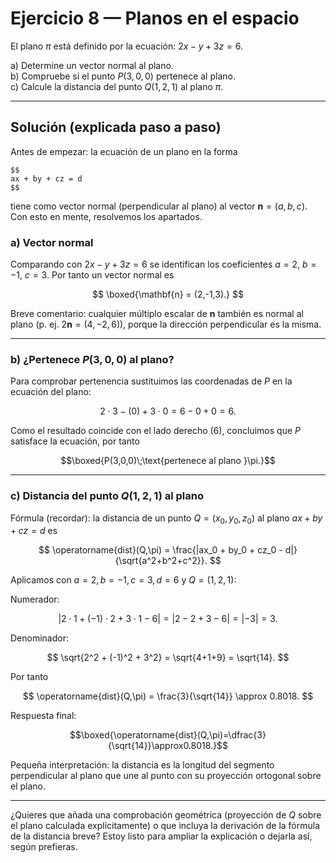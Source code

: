 # Ejercicio 8 — Planos en el espacio

El plano $\pi$ está definido por la ecuación:
$2x-y+3z=6.$

a) Determine un vector normal al plano.  
b) Compruebe si el punto $P(3,0,0)$ pertenece al plano.  
c) Calcule la distancia del punto $Q(1,2,1)$ al plano $\pi$.

---

## Solución (explicada paso a paso)

Antes de empezar: la ecuación de un plano en la forma


    $$
    ax + by + cz = d
    $$

tiene como vector normal (perpendicular al plano) al vector $\mathbf{n}=(a,b,c)$. Con esto en mente, resolvemos los apartados.

### a) Vector normal

Comparando con $2x - y + 3z = 6$ se identifican los coeficientes $a=2$, $b=-1$, $c=3$. Por tanto un vector normal es

$$
\boxed{\mathbf{n} = (2,-1,3).}
$$

Breve comentario: cualquier múltiplo escalar de $\mathbf{n}$ también es normal al plano (p. ej. $2\mathbf{n}=(4,-2,6)$), porque la dirección perpendicular es la misma.

---

### b) ¿Pertenece $P(3,0,0)$ al plano?

Para comprobar pertenencia sustituimos las coordenadas de $P$ en la ecuación del plano:

$$
2\cdot3 - (0) + 3\cdot0 = 6 - 0 + 0 = 6.
$$

Como el resultado coincide con el lado derecho (6), concluimos que $P$ satisface la ecuación, por tanto

$$\boxed{P(3,0,0)\;\text{pertenece al plano }\pi.}$$

---

### c) Distancia del punto $Q(1,2,1)$ al plano

Fórmula (recordar): la distancia de un punto $Q=(x_0,y_0,z_0)$ al plano $ax+by+cz=d$ es

$$
\operatorname{dist}(Q,\pi) = \frac{|ax_0 + by_0 + cz_0 - d|}{\sqrt{a^2+b^2+c^2}}.
$$

Aplicamos con $a=2,b=-1,c=3,d=6$ y $Q=(1,2,1)$:

Numerador:

$$
|2\cdot1 + (-1)\cdot2 + 3\cdot1 - 6| = |2 -2 +3 -6| = | -3 | = 3.
$$

Denominador:

$$
\sqrt{2^2 + (-1)^2 + 3^2} = \sqrt{4+1+9} = \sqrt{14}.
$$

Por tanto

$$
\operatorname{dist}(Q,\pi) = \frac{3}{\sqrt{14}} \approx 0.8018.
$$

Respuesta final:

$$\boxed{\operatorname{dist}(Q,\pi)=\dfrac{3}{\sqrt{14}}\approx0.8018.}$$

Pequeña interpretación: la distancia es la longitud del segmento perpendicular al plano que une al punto con su proyección ortogonal sobre el plano.

---

¿Quieres que añada una comprobación geométrica (proyección de $Q$ sobre el plano calculada explícitamente) o que incluya la derivación de la fórmula de la distancia breve? Estoy listo para ampliar la explicación o dejarla así, según prefieras.
